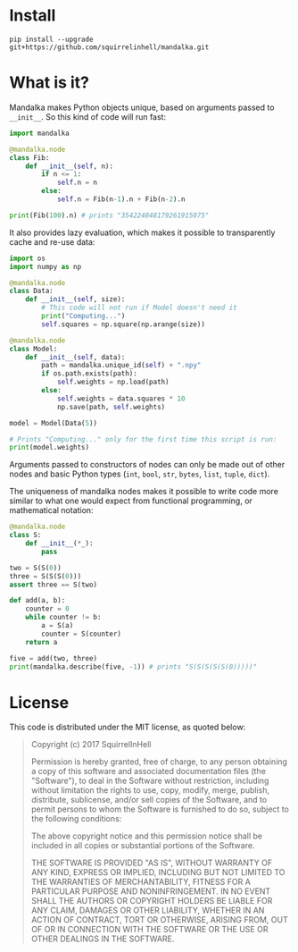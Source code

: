 
# Install

~~~~
pip install --upgrade git+https://github.com/squirrelinhell/mandalka.git
~~~~

# What is it?

Mandalka makes Python objects unique, based on arguments
passed to `__init__`. So this kind of code will run fast:

```python
import mandalka

@mandalka.node
class Fib:
    def __init__(self, n):
        if n <= 1:
            self.n = n
        else:
            self.n = Fib(n-1).n + Fib(n-2).n

print(Fib(100).n) # prints "354224848179261915075"
```

It also provides lazy evaluation, which makes it possible to
transparently cache and re-use data:

```python
import os
import numpy as np

@mandalka.node
class Data:
    def __init__(self, size):
        # This code will not run if Model doesn't need it
        print("Computing...")
        self.squares = np.square(np.arange(size))

@mandalka.node
class Model:
    def __init__(self, data):
        path = mandalka.unique_id(self) + ".npy"
        if os.path.exists(path):
            self.weights = np.load(path)
        else:
            self.weights = data.squares * 10
            np.save(path, self.weights)

model = Model(Data(5))

# Prints "Computing..." only for the first time this script is run:
print(model.weights)
```

Arguments passed to constructors of nodes can only
be made out of other nodes and basic Python types
(`int`, `bool`, `str`, `bytes`, `list`, `tuple`, `dict`).

The uniqueness of mandalka nodes makes it possible
to write code more similar to what one would expect from
functional programming, or mathematical notation:

```python
@mandalka.node
class S:
    def __init__(*_):
        pass

two = S(S(0))
three = S(S(S(0)))
assert three == S(two)

def add(a, b):
    counter = 0
    while counter != b:
        a = S(a)
        counter = S(counter)
    return a

five = add(two, three)
print(mandalka.describe(five, -1)) # prints "S(S(S(S(S(0)))))"
```

# License

This code is distributed under the MIT license, as quoted below:

> Copyright (c) 2017 SquirrelInHell
>
> Permission is hereby granted, free of charge, to any person obtaining a copy
> of this software and associated documentation files (the "Software"), to deal
> in the Software without restriction, including without limitation the rights
> to use, copy, modify, merge, publish, distribute, sublicense, and/or sell
> copies of the Software, and to permit persons to whom the Software is
> furnished to do so, subject to the following conditions:
>
> The above copyright notice and this permission notice shall be included in all
> copies or substantial portions of the Software.
>
> THE SOFTWARE IS PROVIDED "AS IS", WITHOUT WARRANTY OF ANY KIND, EXPRESS OR
> IMPLIED, INCLUDING BUT NOT LIMITED TO THE WARRANTIES OF MERCHANTABILITY,
> FITNESS FOR A PARTICULAR PURPOSE AND NONINFRINGEMENT. IN NO EVENT SHALL THE
> AUTHORS OR COPYRIGHT HOLDERS BE LIABLE FOR ANY CLAIM, DAMAGES OR OTHER
> LIABILITY, WHETHER IN AN ACTION OF CONTRACT, TORT OR OTHERWISE, ARISING FROM,
> OUT OF OR IN CONNECTION WITH THE SOFTWARE OR THE USE OR OTHER DEALINGS IN THE
> SOFTWARE.
